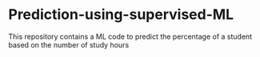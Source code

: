# Prediction-using-supervised-ML
This repository contains a ML code to predict the percentage of a student based on the number of study hours
